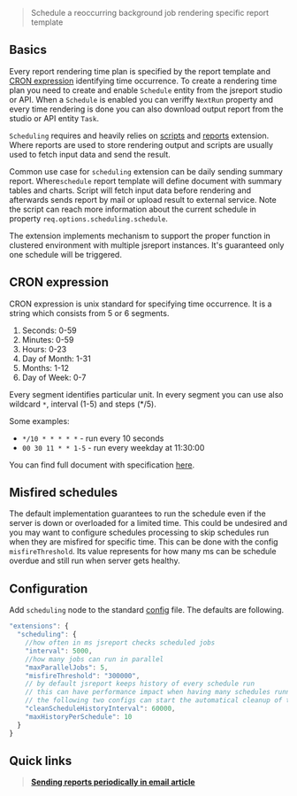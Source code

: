 


> Schedule a reoccurring background job rendering specific report template

## Basics
Every report rendering time plan is specified by the report template and [CRON expression](http://crontab.org/) identifying time occurrence. To create a rendering time plan you need to create and enable `Schedule` entity from the jsreport studio or API. When a `Schedule` is enabled you can veriffy `NextRun` property and every time rendering is done you can also download output report from the studio or API entity `Task`.

`Scheduling` requires and heavily relies on [scripts](/learn/scripts) and [reports](/learn/reports) extension. Where reports are used to store rendering output and scripts are usually used to fetch input data and send the result.

Common use case for `scheduling` extension can be daily sending summary report. Where`schedule` report template will define document with summary tables and charts. Script will fetch input data before rendering and afterwards sends report by mail or upload result to external service. Note the script can reach more information about the current schedule in property  `req.options.scheduling.schedule`.

The extension implements mechanism to support the proper function in clustered environment with multiple jsreport instances. It's guaranteed only one schedule will be triggered.

## CRON expression

CRON expression is unix standard for specifying time occurrence.  It is a string which consists from 5 or 6 segments.

1. Seconds: 0-59
2. Minutes: 0-59
3. Hours: 0-23
4. Day of Month: 1-31
5. Months: 1-12
6. Day of Week: 0-7

Every segment identifies particular unit. In every segment you can use also wildcard `*`,  interval (1-5) and steps (*/5).

Some examples:

- `*/10 * * * * *` - run every 10 seconds
- `00 30 11 * * 1-5` - run every weekday at 11:30:00

You can find full document with specification [here](http://crontab.org/).

## Misfired schedules
The default implementation guarantees to run the schedule even if the server is down or overloaded  for a limited time. This could be undesired and you may want to configure schedules processing to skip schedules run when they are misfired for specific time. This can be done with the config `misfireThreshold`. Its value represents for how many ms can be schedule overdue and still run when server gets healthy.

## Configuration
Add `scheduling` node to the standard [config](/learn/configuration) file. The defaults are following.

```js
"extensions": {
  "scheduling": {
    //how often in ms jsreport checks scheduled jobs
    "interval": 5000,
    //how many jobs can run in parallel
    "maxParallelJobs": 5,
    "misfireThreshold": "300000",
    // by default jsreport keeps history of every schedule run
    // this can have performance impact when having many schedules running often
    // the following two configs can start the automatical cleanup of the history
    "cleanScheduleHistoryInterval": 60000,
    "maxHistoryPerSchedule": 10
  }
}
```

## Quick links
> **[Sending reports periodically in email article](https://jsreport.net/blog/sending-reports-periodically-in-email)**
